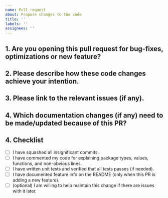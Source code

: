 ```yaml
---
name: Pull request
about: Propose changes to the code
title: ''
labels: ''
assignees: ''
---
```


<!--
Thank you for contributing to `ants`! Please fill this out to help us make the most of your pull request.

Was this change discussed in an issue first? That can help save time in case the change is not a good fit for the project. Not all pull requests get merged.

It is not uncommon for pull requests to go through several, iterative reviews. Please be patient with us! Every reviewer is a volunteer, and each has their own style.
-->

## 1. Are you opening this pull request for bug-fixes, optimizations or new feature?



## 2. Please describe how these code changes achieve your intention.
<!-- Please be specific. Motivate the problem, and justify why this is the best solution. -->



## 3. Please link to the relevant issues (if any).
<!-- This adds crucial context to your change. -->



## 4. Which documentation changes (if any) need to be made/updated because of this PR?
<!-- Reviewers will often reference this first in order to know what to expect from the change. Please be specific enough so that they can paste your wording into the documentation directly. -->



## 4. Checklist

- [ ] I have squashed all insignificant commits.
- [ ] I have commented my code for explaining package types, values, functions, and non-obvious lines.
- [ ] I have written unit tests and verified that all tests passes (if needed).
- [ ] I have documented feature info on the README (only when this PR is adding a new feature).
- [ ] (optional) I am willing to help maintain this change if there are issues with it later.
